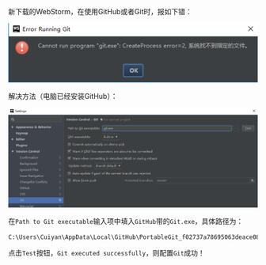 新下载的WebStorm，在使用GitHub或者Git时，报如下错：

![img](images/20170226195148.png)

解决方法（电脑已经安装GitHub）：

![img](images/20170226195226.png)

在`Path to Git executable`输入项中填入`GitHub`带的`Git.exe`，具体路径为：

    C:\Users\Cuiyan\AppData\Local\GitHub\PortableGit_f02737a78695063deace08e96d5042710d3e32db\cmd\git.exe

点击`Test`按钮，`Git executed successfully`，则配置`Git`成功！